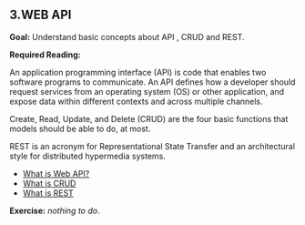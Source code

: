 ## 3.WEB API

**Goal:** Understand basic concepts about API , CRUD and REST.

**Required Reading:**

An application programming interface (API) is code that enables two software programs to communicate. An API defines how a developer should request services from an operating system (OS) or other application, and expose data within different contexts and across multiple channels.  

Create, Read, Update, and Delete (CRUD) are the four basic functions that models should be able to do, at most.  

REST is an acronym for Representational State Transfer and an architectural style for distributed hypermedia systems.  

 - [What is Web API?](https://www.tutorialsteacher.com/webapi/what-is-web-api)  
 - [What is CRUD](https://www.codecademy.com/article/what-is-crud)    
 - [What is REST](https://www.codecademy.com/article/what-is-rest)   

**Exercise:** *nothing to do*.
